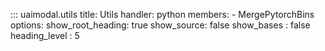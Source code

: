 ::: uaimodal.utils
    title: Utils
    handler: python
    members:
      - MergePytorchBins
    options:
      show_root_heading: true
      show_source: false
      show_bases : false
      heading_level : 5
